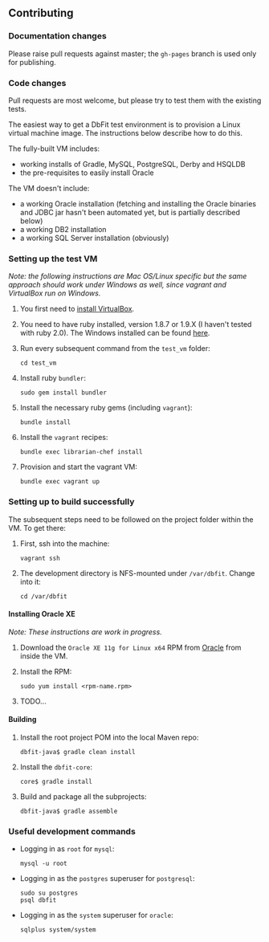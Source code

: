 ## Contributing

### Documentation changes

Please raise pull requests against master; the `gh-pages` branch is used only for publishing.

### Code changes

Pull requests are most welcome, but please try to test them with the existing tests.

The easiest way to get a DbFit test environment is to provision a Linux virtual machine image. The instructions below describe how to do this.

The fully-built VM includes:

 *  working installs of Gradle, MySQL, PostgreSQL, Derby and HSQLDB
 *  the pre-requisites to easily install Oracle

The VM doesn't include:
 *  a working Oracle installation (fetching and installing the Oracle binaries and JDBC jar hasn't been automated yet, but is partially described below)
 *  a working DB2 installation
 *  a working SQL Server installation (obviously)

### Setting up the test VM

*Note: the following instructions are Mac OS/Linux specific but the same approach should work under Windows as well, since vagrant and VirtualBox run on Windows.*

1.  You first need to [install VirtualBox](https://www.virtualbox.org/wiki/Downloads).

2.  You need to have ruby installed, version 1.8.7 or 1.9.X (I haven't tested with ruby 2.0). The Windows installed can be found [here](http://rubyinstaller.org/downloads/).

3.  Run every subsequent command from the `test_vm` folder:

        cd test_vm

4.  Install ruby `bundler`:

        sudo gem install bundler

5.  Install the necessary ruby gems (including `vagrant`):

        bundle install

6.  Install the `vagrant` recipes:

        bundle exec librarian-chef install

7.  Provision and start the vagrant VM:

        bundle exec vagrant up

### Setting up to build successfully

The subsequent steps need to be followed on the project folder within the VM. To get there:

 1. First, ssh into the machine:

        vagrant ssh

 2. The development directory is NFS-mounted under `/var/dbfit`. Change into it:

        cd /var/dbfit 

#### Installing Oracle XE

*Note: These instructions are work in progress.*

 1. Download the `Oracle XE 11g for Linux x64` RPM from [Oracle](http://www.oracle.com/technetwork/products/express-edition/downloads/index.html) from inside the VM.

 2. Install the RPM:
        
        sudo yum install <rpm-name.rpm>

 3. TODO...

#### Building

1.  Install the root project POM into the local Maven repo:
    
        dbfit-java$ gradle clean install

2.  Install the `dbfit-core`:

        core$ gradle install

3.  Build and package all the subprojects:

        dbfit-java$ gradle assemble

### Useful development commands

 *  Logging in as `root` for `mysql`:

        mysql -u root

 *  Logging in as the `postgres` superuser for `postgresql`:

        sudo su postgres
        psql dbfit

 *  Logging in as the `system` superuser for `oracle`:

        sqlplus system/system
